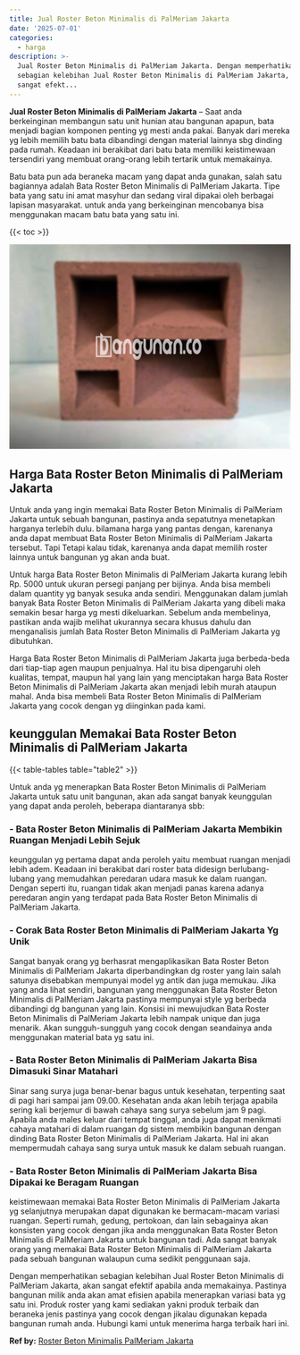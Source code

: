 ```yaml
---
title: Jual Roster Beton Minimalis di PalMeriam Jakarta
date: '2025-07-01'
categories:
  - harga
description: >-
  Jual Roster Beton Minimalis di PalMeriam Jakarta. Dengan memperhatikan
  sebagian kelebihan Jual Roster Beton Minimalis di PalMeriam Jakarta, akan
  sangat efekt...
---
```


**Jual Roster Beton Minimalis di PalMeriam Jakarta** – Saat anda berkeinginan membangun satu unit hunian atau bangunan apapun, bata menjadi bagian komponen penting yg mesti anda pakai. Banyak dari mereka yg lebih memilih batu bata dibandingi dengan material lainnya sbg dinding pada rumah. Keadaan ini berakibat dari batu bata memiliki keistimewaan tersendiri yang membuat orang-orang lebih tertarik untuk memakainya.

Batu bata pun ada beraneka macam yang dapat anda gunakan, salah satu bagiannya adalah Bata Roster Beton Minimalis di PalMeriam Jakarta. Tipe bata yang satu ini amat masyhur dan sedang viral dipakai oleh berbagai lapisan masyarakat. untuk anda yang berkeinginan mencobanya bisa menggunakan macam batu bata yang satu ini.

{{< toc >}}

![Jual Roster Beton Minimalis di PalMeriam Jakarta](/images/bata-roster-minimalis-11.png)

## Harga Bata Roster Beton Minimalis di PalMeriam Jakarta

Untuk anda yang ingin memakai Bata Roster Beton Minimalis di PalMeriam Jakarta untuk sebuah bangunan, pastinya anda sepatutnya menetapkan harganya terlebih dulu. bilamana harga yang pantas dengan, karenanya anda dapat membuat Bata Roster Beton Minimalis di PalMeriam Jakarta tersebut. Tapi Tetapi kalau tidak, karenanya anda dapat memilih roster lainnya untuk bangunan yg akan anda buat.

Untuk harga Bata Roster Beton Minimalis di PalMeriam Jakarta kurang lebih Rp. 5000 untuk ukuran persegi panjang per bijinya. Anda bisa membeli dalam quantity yg banyak sesuka anda sendiri. Menggunakan dalam jumlah banyak Bata Roster Beton Minimalis di PalMeriam Jakarta yang dibeli maka semakin besar harga yg mesti dikeluarkan. Sebelum anda membelinya, pastikan anda wajib melihat ukurannya secara khusus dahulu dan menganalisis jumlah Bata Roster Beton Minimalis di PalMeriam Jakarta yg dibutuhkan.

Harga Bata Roster Beton Minimalis di PalMeriam Jakarta juga berbeda-beda dari tiap-tiap agen maupun penjualnya. Hal itu bisa dipengaruhi oleh kualitas, tempat, maupun hal yang lain yang menciptakan harga Bata Roster Beton Minimalis di PalMeriam Jakarta akan menjadi lebih murah ataupun mahal. Anda bisa membeli Bata Roster Beton Minimalis di PalMeriam Jakarta yang cocok dengan yg diinginkan pada kami.

## keunggulan Memakai Bata Roster Beton Minimalis di PalMeriam Jakarta

{{< table-tables table="table2" >}}

Untuk anda yg menerapkan Bata Roster Beton Minimalis di PalMeriam Jakarta untuk satu unit bangunan, akan ada sangat banyak keunggulan yang dapat anda peroleh, beberapa diantaranya sbb:

### \- Bata Roster Beton Minimalis di PalMeriam Jakarta Membikin Ruangan Menjadi Lebih Sejuk

keunggulan yg pertama dapat anda peroleh yaitu membuat ruangan menjadi lebih adem. Keadaan ini berakibat dari roster bata didesign berlubang-lubang yang memudahkan peredaran udara masuk ke dalam ruangan. Dengan seperti itu, ruangan tidak akan menjadi panas karena adanya peredaran angin yang terdapat pada Bata Roster Beton Minimalis di PalMeriam Jakarta.

### \- Corak Bata Roster Beton Minimalis di PalMeriam Jakarta Yg Unik

Sangat banyak orang yg berhasrat mengaplikasikan Bata Roster Beton Minimalis di PalMeriam Jakarta diperbandingkan dg roster yang lain salah satunya disebabkan mempunyai model yg antik dan juga memukau. Jika yang anda lihat sendiri, bangunan yang menggunakan Bata Roster Beton Minimalis di PalMeriam Jakarta pastinya mempunyai style yg berbeda dibandingi dg bangunan yang lain. Konsisi ini mewujudkan Bata Roster Beton Minimalis di PalMeriam Jakarta lebih nampak unique dan juga menarik. Akan sungguh-sungguh yang cocok dengan seandainya anda menggunakan material bata yg satu ini.

### \- Bata Roster Beton Minimalis di PalMeriam Jakarta Bisa Dimasuki Sinar Matahari

Sinar sang surya juga benar-benar bagus untuk kesehatan, terpenting saat di pagi hari sampai jam 09.00. Kesehatan anda akan lebih terjaga apabila sering kali berjemur di bawah cahaya sang surya sebelum jam 9 pagi. Apabila anda males keluar dari tempat tinggal, anda juga dapat menikmati cahaya matahari di dalam ruangan dg sistem membikin bangunan dengan dinding Bata Roster Beton Minimalis di PalMeriam Jakarta. Hal ini akan mempermudah cahaya sang surya untuk masuk ke dalam sebuah ruangan.

### \- Bata Roster Beton Minimalis di PalMeriam Jakarta Bisa Dipakai ke Beragam Ruangan

keistimewaan memakai Bata Roster Beton Minimalis di PalMeriam Jakarta yg selanjutnya merupakan dapat digunakan ke bermacam-macam variasi ruangan. Seperti rumah, gedung, pertokoan, dan lain sebagainya akan konsisten yang cocok dengan jika anda menggunakan Bata Roster Beton Minimalis di PalMeriam Jakarta untuk bangunan tadi. Ada sangat banyak orang yang memakai Bata Roster Beton Minimalis di PalMeriam Jakarta pada sebuah bangunan walaupun cuma sedikit penggunaan saja.

Dengan memperhatikan sebagian kelebihan Jual Roster Beton Minimalis di PalMeriam Jakarta, akan sangat efektif apabila anda memakainya. Pastinya bangunan milik anda akan amat efisien apabila menerapkan variasi bata yg satu ini. Produk roster yang kami sediakan yakni produk terbaik dan beraneka jenis pastinya yang cocok dengan jikalau digunakan kepada bangunan rumah anda. Hubungi kami untuk menerima harga terbaik hari ini.

**Ref by:** [Roster Beton Minimalis PalMeriam Jakarta](https://id.wikipedia.org/wiki/Roster)
